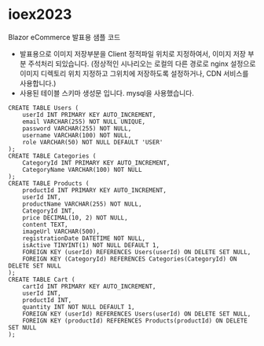 # ioex2023
Blazor eCommerce 발표용 샘플 코드 

- 발표용으로 이미지 저장부분을 Client 정적파일 위치로 지정하여서, 이미지 저장 부분 주석처리 되있습니다.
  (정상적인 시나리오는 로컬의 다른 경로로 nginx 설정으로 이미지 디렉토리 위치 지정하고 그위치에 저장하도록 설정하거나, CDN 서비스를 사용합니다.)
- 사용된 테이블 스키마 생성문 입니다. mysql을 사용했습니다.
```
CREATE TABLE Users (
    userId INT PRIMARY KEY AUTO_INCREMENT,
    email VARCHAR(255) NOT NULL UNIQUE,
    password VARCHAR(255) NOT NULL,
    username VARCHAR(100) NOT NULL,
    role VARCHAR(50) NOT NULL DEFAULT 'USER'
);
CREATE TABLE Categories (
    CategoryId INT PRIMARY KEY AUTO_INCREMENT,
    CategoryName VARCHAR(100) NOT NULL
);
CREATE TABLE Products (
    productId INT PRIMARY KEY AUTO_INCREMENT,
    userId INT,
    productName VARCHAR(255) NOT NULL,
    CategoryId INT,
    price DECIMAL(10, 2) NOT NULL,
    content TEXT,
    imageUrl VARCHAR(500),
    registrationDate DATETIME NOT NULL,
    isActive TINYINT(1) NOT NULL DEFAULT 1,
    FOREIGN KEY (userId) REFERENCES Users(userId) ON DELETE SET NULL,
    FOREIGN KEY (CategoryId) REFERENCES Categories(CategoryId) ON DELETE SET NULL
);
CREATE TABLE Cart (
    cartId INT PRIMARY KEY AUTO_INCREMENT,
    userId INT,
    productId INT,
    quantity INT NOT NULL DEFAULT 1,
    FOREIGN KEY (userId) REFERENCES Users(userId) ON DELETE SET NULL,
    FOREIGN KEY (productId) REFERENCES Products(productId) ON DELETE SET NULL
);

```
